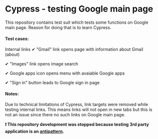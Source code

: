 # Cypress - testing Google main page
This repository contains test suit which tests some functions on Google main page. Reason for doing that is to learn Cypress.
#### Test cases:
Internal links
✔ "Gmail" link opens page with information about Gmail (about)

✔ "Images" link opens image search

✔ Google apps icon opens menu with avaiable Google apps

✔ "Sign in" button leads to Google sign in page

#### Notes:
Due to technical limitations of Cypress, link targets were removed while testing internal links. This means links will not open in new tabs but this is not an issue since there no such links on Google main page.

<b>❗ This repository development was stopped because testing 3rd party application is an [antipattern](https://docs.cypress.io/guides/references/best-practices.html#Visiting-external-sites).